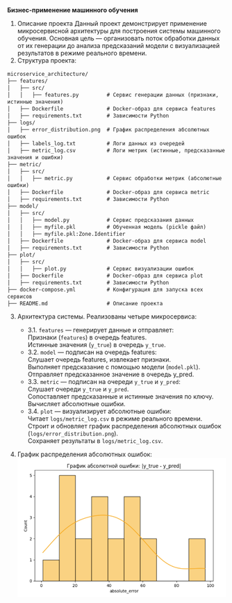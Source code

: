 **Бизнес-применение машинного обучения**

1. Описание проекта
Данный проект демонстрирует применение микросервисной архитектуры для построения системы машинного обучения. Основная цель — организовать поток обработки данных от их генерации до анализа предсказаний модели с визуализацией результатов в режиме реального времени.
2.  Структура проекта:
```
microservice_architecture/
├── features/
│   ├── src/
│   │   ├── features.py         # Сервис генерации данных (признаки, истинные значения)
│   ├── Dockerfile              # Docker-образ для сервиса features
│   ├── requirements.txt        # Зависимости Python
├── logs/
│   ├── error_distribution.png  # График распределения абсолютных ошибок
│   ├── labels_log.txt          # Логи данных из очередей
│   ├── metric_log.csv          # Логи метрик (истинные, предсказанные значения и ошибки)
├── metric/
│   ├── src/
│   │   ├── metric.py           # Сервис обработки метрик (абсолютные ошибки)
│   ├── Dockerfile              # Docker-образ для сервиса metric
│   ├── requirements.txt        # Зависимости Python
├── model/
│   ├── src/
│   │   ├── model.py            # Сервис предсказания данных
│   │   ├── myfile.pkl          # Обученная модель (pickle файл)
│   │   ├── myfile.pkl:Zone.Identifier
│   ├── Dockerfile              # Docker-образ для сервиса model
│   ├── requirements.txt        # Зависимости Python
├── plot/
│   ├── src/
│   │   ├── plot.py             # Сервис визуализации ошибок
│   ├── Dockerfile              # Docker-образ для сервиса plot
│   ├── requirements.txt        # Зависимости Python
├── docker-compose.yml          # Конфигурация для запуска всех сервисов
├── README.md                   # Описание проекта
```

3. Архитектура системы. Реализованы четыре микросервиса:                        
    - 3.1. ```features``` — генерирует данные и отправляет:              
        Признаки (```features```) в очередь features.               
        Истинные значения (```y_true```) в очередь ```y_true```.                      
    - 3.2. ```model``` — подписан на очередь features:                    
        Слушает очередь features, извлекает признаки.               
        Выполняет предсказание с помощью модели (```model.pkl```).              
        Отправляет предсказанное значение в очередь y_pred.                         
    - 3.3. ```metric``` — подписан на очереди ```y_true``` и ```y_pred```:                    
        Слушает очереди ```y_true``` и ```y_pred```.                            
        Сопоставляет предсказанные и истинные значения по ключу.                
        Вычисляет абсолютные ошибки.                            
    - 3.4. ```plot``` — визуализирует абсолютные ошибки:                          
        Читает ```logs/metric_log.csv``` в режиме реального времени.            
        Строит и обновляет график распределения абсолютных ошибок (```logs/error_distribution.png```).                                          
        Сохраняет результаты в ```logs/metric_log.csv```.                                    


4. График распределения абсолютных ошибок:
 ![alt text](./images/image.png)

